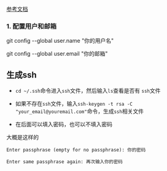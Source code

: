[参考文档](https://www.cnblogs.com/superGG1990/p/6844952.html)

### 1. 配置用户和邮箱

  git config --global user.name "你的用户名"
  
  git config --global user.email "你的邮箱"
  
 ## 生成ssh
 
 * `cd ~/.ssh`命令进入`ssh`文件，然后输入`ls`查看是否有 `ssh`文件
 
 * 如果不存在`ssh`文件，输入`ssh-keygen -t rsa -C "your_email@youremail.com"`命令，生成`ssh`相关文件
 
  * 在后面可以填入密码，也可以不填入密码
  
 大概是这样的
 
```
Enter passphrase (empty for no passphrase): 你的密码

Enter same passphrase again: 再次输入你的密码
```
